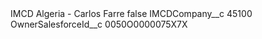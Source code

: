 <?xml version="1.0" encoding="UTF-8"?>
<CustomMetadata xmlns="http://soap.sforce.com/2006/04/metadata" xmlns:xsi="http://www.w3.org/2001/XMLSchema-instance" xmlns:xsd="http://www.w3.org/2001/XMLSchema">
    <label>IMCD Algeria - Carlos Farre</label>
    <protected>false</protected>
    <values>
        <field>IMCDCompany__c</field>
        <value xsi:type="xsd:string">45100</value>
    </values>
    <values>
        <field>OwnerSalesforceId__c</field>
        <value xsi:type="xsd:string">0050O0000075X7X</value>
    </values>
</CustomMetadata>
